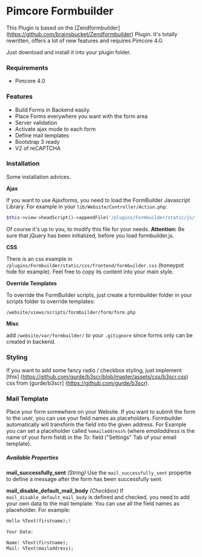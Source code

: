 # Pimcore Formbuilder

This Plugin is based on the [Zendformbuilder] (https://github.com/brainsbucket/Zendformbuilder) Plugin.
It's totally rewritten, offers a lot of new features and requires Pimcore 4.0.

Just download and install it into your plugin folder.

### Requirements
* Pimcore 4.0

### Features
* Build Forms in Backend easily.
* Place Forms everywhere you want with the form area
* Server validation
* Activate ajax mode to each form
* Define mail templates
* Bootstrap 3 ready
* V2 of reCAPTCHA

### Installation
Some installation advices. 

**Ajax**

If you want to use Ajaxforms, you need to load the FormBuilder Javascript Library. For example in your `lib/Website/Controller/Action.php`:
```php
$this->view->headScript()->appendFile('/plugins/Formbuilder/static/js/frontend/formbuilder.js');
```
Of course it's up to you, to modify this file for your needs.
**Attention:** Be sure that jQuery has been initialized, before you load formbuilder.js.

**CSS**

There is an css example in `/plugins/Formbuilder/static/css/frontend/formbuilder.css` (honeypot hide for example).
Feel free to copy its content into your main style.

**Override Templates**

To override the FormBuilder scripts, just create a formbuilder folder in your scripts folder to override templates:
 
 `/website/views/scripts/formbuilder/form/form.php`

**Misc**

add `/website/var/formbuilder/` to your `.gitignore` since forms only can be created in backend.

### Styling
If you want to add some fancy radio / checkbox styling, just implement [this] (https://github.com/gurde/b3scr/blob/master/assets/css/b3scr.css) css from [gurde/b3scr] (https://github.com/gurde/b3scr).

### Mail Template
Place your form somewhere on your Website.
If you want to submit the form to the user, you can use your field names as placeholders. Formbuilder automatically will transform the field into the given address.
For Example you can set a placeholder called `%emailaddress%` (where *emailaddress* is the name of your form field) in the *To:* field ("Settings" Tab of your email template).

##### Available Properties
**mail_successfully_sent** *(String)*
Use the `mail_successfully_sent` propertie to define a message after the form has been successfully sent.

**mail_disable_default_mail_body** *(Checkbox)*
If `mail_disable_default_mail_body` is defined and checked, you need to add your own data to the mail template.
You can use all the field names as placeholder. For example:

```html
Hello %Text(firstname);!

Your Data:

Name: %Text(firstname);
Mail: %Text(mailaddress);
```